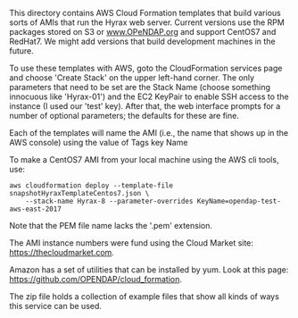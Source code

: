 
This directory contains AWS Cloud Formation templates that build
various sorts of AMIs that run the Hyrax web server. Current versions
use the RPM packages stored on S3 or www.OPeNDAP.org and support
CentOS7 and RedHat7. We might add versions that build development
machines in the future.

To use these templates with AWS, goto the CloudFormation services page
and choose 'Create Stack' on the upper left-hand corner. The only
parameters that need to be set are the Stack Name (choose something
innocuous like 'Hyrax-01') and the EC2 KeyPair to enable SSH access to
the instance (I used our 'test' key). After that, the web interface
prompts for a number of optional parameters; the defaults for these
are fine.

Each of the templates will name the AMI (i.e., the name that shows up
in the AWS console) using the value of Tags key Name

To make a CentOS7 AMI from your local machine using the AWS cli tools,
use:

    aws cloudformation deploy --template-file snapshotHyraxTemplateCentos7.json \
        --stack-name Hyrax-8 --parameter-overrides KeyName=opendap-test-aws-east-2017

Note that the PEM file name lacks the '.pem' extension.

The AMI instance numbers were fund using the Cloud Market site:
https://thecloudmarket.com. 

Amazon has a set of utilities that can be installed by yum. Look at this
page: https://github.com/OPENDAP/cloud_formation.

The zip file holds a collection of example files that show all kinds
of ways this service can be used.

